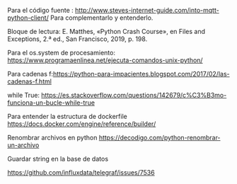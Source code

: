 Para el código fuente : http://www.steves-internet-guide.com/into-mqtt-python-client/
Para complementarlo y entenderlo.

Bloque de lectura: E. Matthes, «Python Crash Course», en Files and Exceptions, 2.ª ed., San Francisco, 2019, p. 198.

Para el os.system de procesamiento: https://www.programaenlinea.net/ejecuta-comandos-unix-python/

Para cadenas f:https://python-para-impacientes.blogspot.com/2017/02/las-cadenas-f.html

while True: https://es.stackoverflow.com/questions/142679/c%C3%B3mo-funciona-un-bucle-while-true

Para entender la estructura de dockerfile
https://docs.docker.com/engine/reference/builder/

Renombrar archivos en python
https://decodigo.com/python-renombrar-un-archivo


Guardar string en la base de datos

https://github.com/influxdata/telegraf/issues/7536
